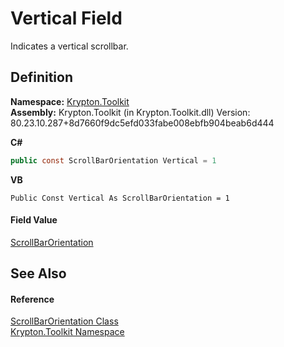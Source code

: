 # Vertical Field


Indicates a vertical scrollbar.



## Definition
**Namespace:** <a href="79d2eac2-21f4-54ff-7552-b20c33c30600.md">Krypton.Toolkit</a>  
**Assembly:** Krypton.Toolkit (in Krypton.Toolkit.dll) Version: 80.23.10.287+8d7660f9dc5efd033fabe008ebfb904beab6d444

**C#**
``` C#
public const ScrollBarOrientation Vertical = 1
```
**VB**
``` VB
Public Const Vertical As ScrollBarOrientation = 1
```



#### Field Value
<a href="5fdb18fc-170c-3ef2-0a23-2555cf129acb.md">ScrollBarOrientation</a>

## See Also


#### Reference
<a href="5fdb18fc-170c-3ef2-0a23-2555cf129acb.md">ScrollBarOrientation Class</a>  
<a href="79d2eac2-21f4-54ff-7552-b20c33c30600.md">Krypton.Toolkit Namespace</a>  
